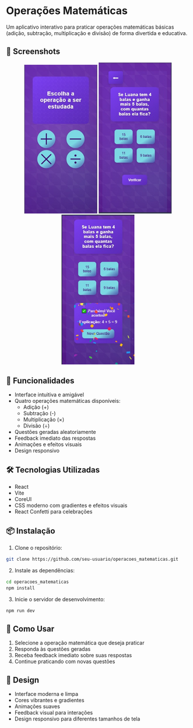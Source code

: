 # Operações Matemáticas

Um aplicativo interativo para praticar operações matemáticas básicas (adição, subtração, multiplicação e divisão) de forma divertida e educativa.

## 📸 Screenshots

<div align="center">
  <img src="src/assets/imagens/img1.jpeg" alt="Tela Inicial" width="200"/>
  <img src="src/assets/imagens/img2.jpeg" alt="Tela de Prática" width="200"/>
  <img src="src/assets/imagens/img3.jpeg" alt="Tela de Prática" width="200"/>
</div>

## 🚀 Funcionalidades

- Interface intuitiva e amigável
- Quatro operações matemáticas disponíveis:
  - Adição (+)
  - Subtração (-)
  - Multiplicação (×)
  - Divisão (÷)
- Questões geradas aleatoriamente
- Feedback imediato das respostas
- Animações e efeitos visuais
- Design responsivo

## 🛠️ Tecnologias Utilizadas

- React
- Vite
- CoreUI
- CSS moderno com gradientes e efeitos visuais
- React Confetti para celebrações

## 📦 Instalação

1. Clone o repositório:
```bash
git clone https://github.com/seu-usuario/operacoes_matematicas.git
```

2. Instale as dependências:
```bash
cd operacoes_matematicas
npm install
```

3. Inicie o servidor de desenvolvimento:
```bash
npm run dev
```

## 🎯 Como Usar

1. Selecione a operação matemática que deseja praticar
2. Responda às questões geradas
3. Receba feedback imediato sobre suas respostas
4. Continue praticando com novas questões

## 🎨 Design

- Interface moderna e limpa
- Cores vibrantes e gradientes
- Animações suaves
- Feedback visual para interações
- Design responsivo para diferentes tamanhos de tela



